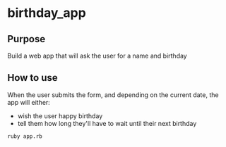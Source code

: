 # birthday_app

## Purpose
Build a web app that will ask the user for a name and birthday

## How to use
When the user submits the form, and depending on the current date, the app will either:

* wish the user happy birthday
* tell them how long they'll have to wait until their next birthday

```
ruby app.rb
```
